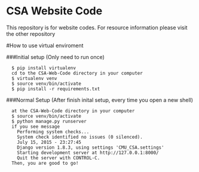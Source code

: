 # CSA Website Code

This repository is for website codes. For resource information please visit the other repository


#How to use virtual enviroment 

###Initial setup (Only need to run once)
  ```shell
    $ pip install virtualenv
    cd to the CSA-Web-Code directory in your computer 
    $ virtualenv venv
    $ source venv/bin/activate
    $ pip install -r requirements.txt
  ```
###Normal Setup (After finish inital setup, every time you open a new shell)  
  ```shell
    at the CSA-Web-Code directory in your computer
    $ source venv/bin/activate
    $ python manage.py runserver 
    if you see message 
      Performing system checks...
      System check identified no issues (0 silenced).
      July 15, 2015 - 23:27:45
      Django version 1.8.3, using settings 'CMU_CSA.settings'
      Starting development server at http://127.0.0.1:8000/
      Quit the server with CONTROL-C.
    Then, you are good to go!  
  ```
